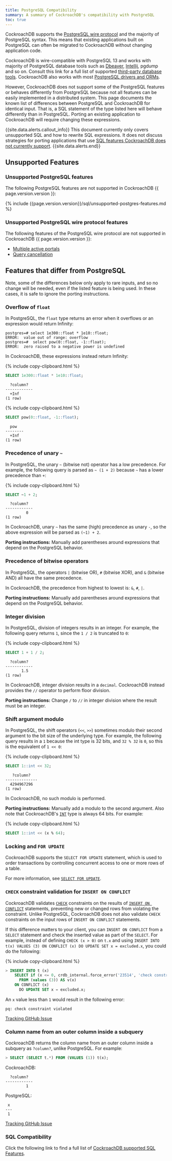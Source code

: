 ```yaml
---
title: PostgreSQL Compatibility
summary: A summary of CockroachDB's compatibility with PostgreSQL
toc: true
---
```


CockroachDB supports the [PostgreSQL wire protocol](https://www.postgresql.org/docs/current/protocol.html) and the majority of PostgreSQL syntax. This means that existing applications built on PostgreSQL can often be migrated to CockroachDB without changing application code.

CockroachDB is wire-compatible with PostgreSQL 13 and works with majority of PostgreSQL database tools such as [Dbeaver](dbeaver.html), [Intellij](intellij-idea.html), pgdump and so on. Consult this link for a full list of supported [third-party database tools](third-party-database-tools.html). CockroachDB also works with most [PostgreSQL drivers and ORMs](hello-world-example-apps.html).

However, CockroachDB does not support some of the PostgreSQL features or behaves differently from PostgreSQL because not all features can be easily implemented in a distributed system. This page documents the known list of differences between PostgreSQL and CockroachDB for identical input. That is, a SQL statement of the type listed here will behave differently than in PostgreSQL. Porting an existing application to CockroachDB will require changing these expressions.

{{site.data.alerts.callout_info}}
This document currently only covers unsupported SQL and how to rewrite SQL expressions. It does not discuss strategies for porting applications that use <a href="sql-feature-support.html">SQL features CockroachDB does not currently support</a>.
{{site.data.alerts.end}}

## Unsupported Features

### Unsupported PostgreSQL features

The following PostgreSQL features are not supported in CockroachDB {{ page.version.version }}:

{% include {{page.version.version}}/sql/unsupported-postgres-features.md %}

### Unsupported PostgreSQL wire protocol features

The following features of the PostgreSQL wire protocol are not supported in CockroachDB {{ page.version.version }}:

- [Multiple active portals](https://github.com/cockroachdb/cockroach/issues/40195)
- [Query cancellation](https://github.com/cockroachdb/cockroach/issues/41335)

## Features that differ from PostgreSQL

Note, some of the differences below only apply to rare inputs, and so no change will be needed, even if the listed feature is being used. In these cases, it is safe to ignore the porting instructions.

### Overflow of `float`

In PostgreSQL, the `float` type returns an error when it overflows or an expression would return Infinity:

~~~
postgres=# select 1e300::float * 1e10::float;
ERROR:  value out of range: overflow
postgres=#  select pow(0::float, -1::float);
ERROR:  zero raised to a negative power is undefined
~~~

In CockroachDB, these expressions instead return Infinity:

{% include copy-clipboard.html %}
~~~ sql
SELECT 1e300::float * 1e10::float;
~~~

~~~
  ?column?
------------
  +Inf
(1 row)
~~~

{% include copy-clipboard.html %}
~~~ sql
SELECT pow(0::float, -1::float);
~~~

~~~
  pow
--------
  +Inf
(1 row)
~~~

### Precedence of unary `~`

In PostgreSQL, the unary `~` (bitwise not) operator has a low precedence. For example, the following query is parsed as `~ (1 + 2)` because `~` has a lower precedence than `+`:

{% include copy-clipboard.html %}
~~~ sql
SELECT ~1 + 2;
~~~

~~~
  ?column?
------------
         0
(1 row)
~~~

In CockroachDB, unary `~` has the same (high) precedence as unary `-`, so the above expression will be parsed as `(~1) + 2`.

**Porting instructions:** Manually add parentheses around expressions that depend on the PostgreSQL behavior.

### Precedence of bitwise operators

In PostgreSQL, the operators `|` (bitwise OR), `#` (bitwise XOR), and `&` (bitwise AND) all have the same precedence.

In CockroachDB, the precedence from highest to lowest is: `&`, `#`, `|`.

**Porting instructions:** Manually add parentheses around expressions that depend on the PostgreSQL behavior.

### Integer division

In PostgreSQL, division of integers results in an integer. For example, the following query returns `1`, since the `1 / 2` is truncated to `0`:

{% include copy-clipboard.html %}
~~~ sql
SELECT 1 + 1 / 2;
~~~

~~~
  ?column?
------------
       1.5
(1 row)
~~~

In CockroachDB, integer division results in a `decimal`. CockroachDB instead provides the `//` operator to perform floor division.

**Porting instructions:** Change `/` to `//` in integer division where the result must be an integer.

### Shift argument modulo

In PostgreSQL, the shift operators (`<<`, `>>`) sometimes modulo their second argument to the bit size of the underlying type. For example, the following query results in a `1` because the int type is 32 bits, and `32 % 32` is `0`, so this is the equivalent of `1 << 0`:

{% include copy-clipboard.html %}
~~~ sql
SELECT 1::int << 32;
~~~

~~~
   ?column?
--------------
  4294967296
(1 row)
~~~

In CockroachDB, no such modulo is performed.

**Porting instructions:** Manually add a modulo to the second argument. Also note that CockroachDB's [`INT`](int.html) type is always 64 bits. For example:

{% include copy-clipboard.html %}
~~~ sql
SELECT 1::int << (x % 64);
~~~

### Locking and `FOR UPDATE`

CockroachDB supports the `SELECT FOR UPDATE` statement, which is used to order transactions by controlling concurrent access to one or more rows of a table.

For more information, see [`SELECT FOR UPDATE`](select-for-update.html).

### `CHECK` constraint validation for `INSERT ON CONFLICT`

CockroachDB validates [`CHECK`](check.html) constraints on the results of [`INSERT ON CONFLICT`](insert.html#on-conflict-clause) statements, preventing new or changed rows from violating the constraint. Unlike PostgreSQL, CockroachDB does not also validate `CHECK` constraints on the input rows of `INSERT ON CONFLICT` statements.

If this difference matters to your client, you can `INSERT ON CONFLICT` from a `SELECT` statement and check the inserted value as part of the `SELECT`. For example, instead of defining `CHECK (x > 0)` on `t.x` and using `INSERT INTO t(x) VALUES (3) ON CONFLICT (x) DO UPDATE SET x = excluded.x`, you could do the following:

{% include copy-clipboard.html %}
~~~ sql
> INSERT INTO t (x)
    SELECT if (x <= 0, crdb_internal.force_error('23514', 'check constraint violated'), x)
      FROM (values (3)) AS v(x)
    ON CONFLICT (x)
      DO UPDATE SET x = excluded.x;
~~~

An `x` value less than `1` would result in the following error:

~~~
pq: check constraint violated
~~~

[Tracking GitHub Issue](https://github.com/cockroachdb/cockroach/issues/35370)

### Column name from an outer column inside a subquery

CockroachDB returns the column name from an outer column inside a subquery as `?column?`, unlike PostgreSQL. For example:

~~~ sql
> SELECT (SELECT t.*) FROM (VALUES (1)) t(x);
~~~

CockroachDB:

~~~
  ?column?
------------
         1
~~~

PostgreSQL:

~~~
 x
---
 1
~~~

[Tracking GitHub Issue](https://github.com/cockroachdb/cockroach/issues/46563)

### SQL Compatibility

Click the following link to find a full list of [CockroachDB supported SQL Features](sql-feature-support.html).
